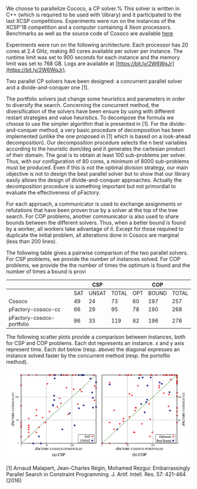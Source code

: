 We choose to parallelize Cococo, a CP solver.%
This solver is written in C++ (which is required to be used
with \library) and it participated to the last XCSP
competitions.
Experiments were run on the instances of the XCSP'18 competition and a
computer containing 4 Xeon processors. Benchmarks as well
as the source code of Cosoco  are available [here](http://www.cril.univ-artois.fr/XCSP19)

Experiments were run on the following architecture.
Each processor has 20 cores at 2.4 GHz, making 80 cores
available per solver per instance.
The runtime limit was set to 900 seconds for each instance and the
memory limit was set to 768 GB.
Logs are available at [https://bit.ly/2W6WqJr](https://bit.ly/2W6WqJr).


Two parallel CP solvers have been designed: a concurrent parallel
solver and a divide-and-conquer one [1]. 

The portfolio solvers jsut change some heuristics and parameters in order to 
diversify the search. Concerning the concurrent method, the diversification of the solvers
have been ensure by using with different restart strategies and value
heuristics.
To decompose the formula we choose to use the simpler algorithm that is presented in [1]. 
For the divide-and-conquer method, a very basic procedure of
decomposition has been implemented (unlike the one proposed
in [1] which is based on a look-ahead decomposition).
Our decomposition procedure selects the n best variables according
to the heuristic dom/deg  and it generates the cartesian product of their domain.
The goal is to obtain at least 100 sub-problems per solver.
Thus, with our configuration of 80 cores, a minimum of 8000
sub-problems must be produced.
Even if this is not the optimal division strategy, our main objective
is not to design the best parallel solver but to show that our library
easily allows the design of divide-and-conquer approaches.
Actually the decomposition procedure is something important but not
primordial to evaluate the effectiveness of pFactory.


For each approach, a communicator is used to exchange assignments or
refutations that have been proven true by a solver at the top of the
tree search.
For COP problems, another communicator is also used to share bounds
between the different solvers.
Thus, when a better bound is found by a worker, all workers take
advantage of it.
Except for those required to duplicate the initial problem, all
alterations done in Cosoco are marginal (less than 200 lines).

The following table  gives a pairwise comparison of the two
parallel solvers. For CSP problems, we provide the number of instances solved.
For COP problems, we provide the the number of times the optimum is found and the number of times 
a bound is provi


|                  |     | CSP   |       |     | COP   |       |
|---------------------------|-----|-------|-------|-----|-------|-------|
|                     | SAT | UNSAT | TOTAL | OPT | BOUND | TOTAL |
| Cosoco                    | 49  | 24    | 73    | 60  | 197   | 257   |
| pFactory-cosoco-cc        | 66  | 29    | 95    | 78  | 190   | 268   |
| pFactory-cosoco-portfolio | 86  | 33    | 119   | 82  | 196   | 278   |


The following scatter plots provide a comparison between instances, both for CSP and COP problems.
Each dot represents an instance. x and y axis represent time. Each dot below (resp. above) the diagonal 
expresses an instance solved faster  by the concurrent method (resp. the portoflio method).
 
![scatter](scatterplot-cp.png "scatter plot") 


[1] Arnaud Malapert, Jean-Charles Régin, Mohamed Rezgui:
Embarrassingly Parallel Search in Constraint Programming. J. Artif. Intell. Res. 57: 421-464 (2016)